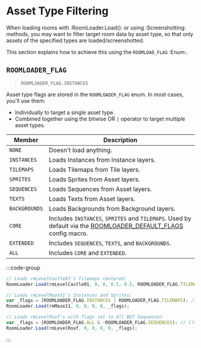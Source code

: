 # Asset Type Filtering

When loading rooms with :RoomLoader.Load(): or using :Screenshotting: methods, you may want to filter target room data by asset type, so that only assets of the specified types are loaded/screenshotted.

This section explains how to achieve this using the `ROOMLOAD_FLAG` :Enum:.

## `ROOMLOADER_FLAG`

> `ROOMLOADER_FLAG.INSTANCES`

Asset type flags are stored in the `ROOMLOADER_FLAG` enum. In most cases, you'll use them:
* Individually to target a single asset type.
* Combined together using the bitwise OR `|` operator to target multiple asset types. 

| Member  | Description |
| --- | --- |
| `NONE` | Doesn't load anything. |
| `INSTANCES` | Loads Instances from Instance layers. |
| `TILEMAPS` | Loads Tilemaps from Tile layers. |
| `SPRITES` | Loads Sprites from Asset layers. |
| `SEQUENCES` | Loads Sequences from Asset layers. |
| `TEXTS` | Loads Texts from Asset layers. |
| `BACKGROUNDS` | Loads Backgrounds from Background layers. |
| `CORE` | Includes `INSTANCES`, `SPRITES` and `TILEMAPS`. Used by default via the [ROOMLOADER_DEFAULT_FLAGS](/pages/api/config/#roomloader-default-flags) config macro. |
| `EXTENDED` | Includes `SEQUENCES`, `TEXTS`, and `BACKGROUNDS`. |
| `ALL` | Includes `CORE` and `EXTENDED`. |

:::code-group
```js [Examples]
// Loads rmLevelCastle01's Tilemaps centered:
RoomLoader.Load(rmLevelCastle01, 0, 0, 0.5, 0.5, ROOMLOADER_FLAG.TILEMAPS); // [!code highlight]

// Loads rmLevelMaze11's Instances and Sprites: 
var _flags = (ROOMLOADER_FLAG.INSTANCES | ROOMLOADER_FLAG.TILEMAPS); // [!code highlight]
RoomLoader.Load(rmMaze11, 0, 0, 0, 0, _flags);

// Loads rmLevelRoof's with flags set to All BUT Sequences:
var _flags = (ROOMLOADER_FLAG.ALL & ~ROOMLOADER_FLAG.SEQUENCES); // [!code highlight]
RoomLoader.Load(rmLevelRoof, 0, 0, 0, 0, _flags);
```
:::
